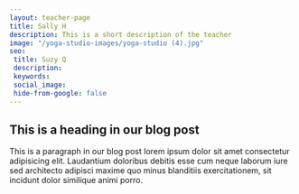 ```yaml
---
layout: teacher-page
title: Sally H 
description: This is a short description of the teacher 
image: "/yoga-studio-images/yoga-studio (4).jpg"
seo: 
 title: Suzy Q 
 description: 
 keywords: 
 social_image: 
 hide-from-google: false
---
```


## This is a heading in our blog post 

This  is a paragraph in our blog post lorem ipsum dolor sit amet consectetur adipisicing elit. Laudantium doloribus debitis esse cum neque laborum iure sed architecto adipisci maxime quo minus blanditiis exercitationem, sit incidunt dolor similique animi porro.